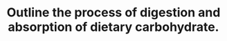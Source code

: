 ---
title: "Outline the process of digestion and absorption of dietary carbohydrate."
entityType: SAQ
exam: PEX
college: CICM
year: 2011
sitting: A
question: 05
passRate: 17
lo:
- "[[Q1]]"
- "[[2c]]"
EC_expectedDomains:
- "For a good answer candidates were expected to outline the forms of dietary carbohydrates, gastro-intestinal enzyme action and mechanism of absorption"
EC_errorsCommon:
- "A number of candidates had absolutely no understanding of this subject."
- "Some candidates had a basic understanding of either digestion or absorption but few demonstrated knowledge of both processes."
- "Inaccuracies were common with many discussing the role of the gastric acid & enzymes in carbohydrate digestion."
- "Most forgot to mention simple dietary carbohydrates."
resources:
- "Review of Medical Physiology, Ganong, Chp 27"
---